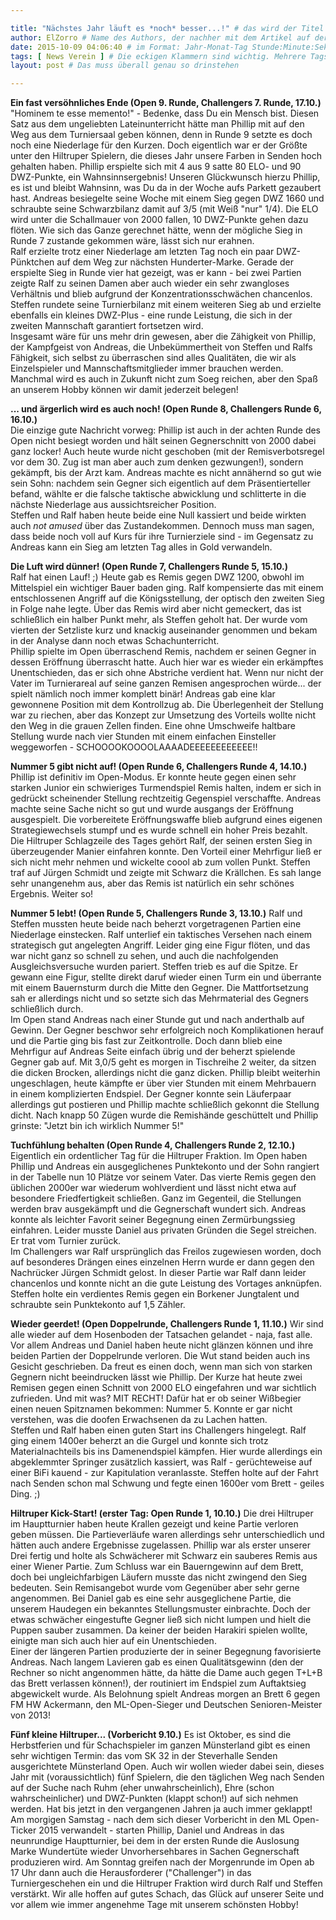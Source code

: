```yaml
---

title: "Nächstes Jahr läuft es *noch* besser...!" # das wird der Titel der Seite, am besten in Anführungszeichen (z.B. wenn er Sonderzeichen enthält)
author: ElZorro # Name des Authors, der nachher mit dem Artikel auf der Seite angezeigt wird; das ist unabhängig vom github-Benutzernamen
date: 2015-10-09 04:06:40 # im Format: Jahr-Monat-Tag Stunde:Minute:Sekunde, die Uhrzeit ist optional
tags: [ News Verein ] # Die eckigen Klammern sind wichtig. Mehrere Tags werden durch Kommas separiert
layout: post # Das muss überall genau so drinstehen

---
```

**Ein fast versöhnliches Ende (Open 9. Runde, Challengers 7. Runde, 17.10.)**
  "Hominem te esse memento!" - Bedenke, dass Du ein Mensch bist. Diesen Satz aus dem ungeliebten Lateinunterricht hätte man Phillip mit auf den Weg aus dem Turniersaal geben können, denn in Runde 9 setzte es doch noch eine Niederlage für den Kurzen. Doch eigentlich war er der Größte unter den Hiltruper Spielern, die dieses Jahr unsere Farben in Senden hoch gehalten haben. Phillip erspielte sich mit 4 aus 9 satte 80 ELO- und 90 DWZ-Punkte, ein Wahnsinnsergebnis! Unseren Glückwunsch hierzu Phillip, es ist und bleibt Wahnsinn, was Du da in der Woche aufs Parkett gezaubert hast. Andreas besiegelte seine Woche mit einem Sieg gegen DWZ 1660 und schraubte seine Schwarzbilanz damit auf 3/5 (mit Weiß "nur" 1/4). Die ELO wird unter die Schallmauer von 2000 fallen, 10 DWZ-Punkte gehen dazu flöten. Wie sich das Ganze gerechnet hätte, wenn der mögliche Sieg in Runde 7 zustande gekommen wäre, lässt sich nur erahnen.  
  Ralf erzielte trotz einer Niederlage am letzten Tag noch ein paar DWZ-Pünktchen auf dem Weg zur nächsten Hunderter-Marke. Gerade der erspielte Sieg in Runde vier hat gezeigt, was er kann - bei zwei Partien zeigte Ralf zu seinen Damen aber auch wieder ein sehr zwangloses Verhältnis und blieb aufgrund der Konzentrationsschwächen chancenlos. Steffen rundete seine Turnierbilanz mit einem weiteren Sieg ab und erzielte ebenfalls ein kleines DWZ-Plus - eine runde Leistung, die sich in der zweiten Mannschaft garantiert fortsetzen wird.  
  Insgesamt wäre für uns mehr drin gewesen, aber die Zähigkeit von Phillip, der Kampfgeist von Andreas, die Unbekümmertheit von Steffen und Ralfs Fähigkeit, sich selbst zu überraschen sind alles Qualitäten, die wir als Einzelspieler und Mannschaftsmitglieder immer brauchen werden. Manchmal wird es auch in Zukunft nicht zum Soeg reichen, aber den Spaß an unserem Hobby können wir damit jederzeit belegen!

<!-- continue -->
**... und ärgerlich wird es auch noch! (Open Runde 8, Challengers Runde 6, 16.10.)**  
  Die einzige gute Nachricht vorweg: Phillip ist auch in der achten Runde des Open nicht besiegt worden und hält seinen Gegnerschnitt von 2000 dabei ganz locker! Auch heute wurde nicht geschoben (mit der Remisverbotsregel vor dem 30. Zug ist man aber auch zum denken gezwungen!), sondern gekämpft, bis der Arzt kam. Andreas machte es nicht annähernd so gut wie sein Sohn: nachdem sein Gegner sich eigentlich auf dem Präsentierteller befand, wählte er die falsche taktische abwicklung und schlitterte in die nächste Niederlage aus aussichtsreicher Position.  
  Steffen und Ralf haben heute beide eine Null kassiert und beide wirkten auch *not amused* über das Zustandekommen. Dennoch muss man sagen, dass beide noch voll auf Kurs für ihre Turnierziele sind - im Gegensatz zu Andreas kann ein Sieg am letzten Tag alles in Gold verwandeln.


**Die Luft wird dünner! (Open Runde 7, Challengers Runde 5, 15.10.)**  
  Ralf hat einen Lauf! ;) Heute gab es Remis gegen DWZ 1200, obwohl im Mittelspiel ein wichtiger Bauer baden ging. Ralf kompensierte das mit einem entschlossenen Angriff auf die Königsstellung, der optisch den zweiten Sieg in Folge nahe legte. Über das Remis wird aber nicht gemeckert, das ist schließlich ein halber Punkt mehr, als Steffen geholt hat. Der wurde vom vierten der Setzliste kurz und knackig auseinander genommen und bekam in der Analyse dann noch etwas Schachunterricht.  
  Phillip spielte im Open überraschend Remis, nachdem er seinen Gegner in dessen Eröffnung überrascht hatte. Auch hier war es wieder ein erkämpftes Unentschieden, das er sich ohne Abstriche verdient hat. Wenn nur nicht der Vater im Turnierareal auf seine ganzen Remisen angesprochen würde... der spielt nämlich noch immer komplett binär! Andreas gab eine klar gewonnene Position mit dem Kontrollzug ab. Die Überlegenheit der Stellung war zu riechen, aber das Konzept zur Umsetzung des Vorteils wollte nicht den Weg in die grauen Zellen finden. Eine ohne Umschweife haltbare Stellung wurde nach vier Stunden mit einem einfachen Einsteller weggeworfen - SCHOOOOKOOOOLAAAADEEEEEEEEEEEE!!

<!-- continue -->
**Nummer 5 gibt nicht auf! (Open Runde 6, Challengers Runde 4, 14.10.)**
  Phillip ist definitiv im Open-Modus. Er konnte heute gegen einen sehr starken Junior ein schwieriges Turmendspiel Remis halten, indem er sich in gedrückt scheinender Stellung rechtzeitig Gegenspiel verschaffte. Andreas machte seine Sache nicht so gut und wurde ausgangs der Eröffnung ausgespielt. Die vorbereitete Eröffnungswaffe blieb aufgrund eines eigenen Strategiewechsels stumpf und es wurde schnell ein hoher Preis bezahlt.  
  Die Hiltruper Schlagzeile des Tages gehört Ralf, der seinen ersten Sieg in überzeugender Manier einfahren konnte. Den Vorteil einer Mehrfigur ließ er sich nicht mehr nehmen und wickelte coool ab zum vollen Punkt. Steffen traf auf Jürgen Schmidt und zeigte mit Schwarz die Krällchen. Es sah lange sehr unangenehm aus, aber das Remis ist natürlich ein sehr schönes Ergebnis. Weiter so!


**Nummer 5 lebt! (Open Runde 5, Challengers Runde 3, 13.10.)**
  Ralf und Steffen mussten heute beide nach beherzt vorgetragenen Partien eine Niederlage einstecken. Ralf unterlief ein taktisches Versehen nach einem strategisch gut angelegten Angriff. Leider ging eine Figur flöten, und das war nicht ganz so schnell zu sehen, und auch die nachfolgenden Ausgleichsversuche wurden pariert. Steffen trieb es auf die Spitze. Er gewann eine Figur, stellte direkt daruf wieder einen Turm ein und überrante mit einem Bauernsturm durch die Mitte den Gegner. Die Mattfortsetzung sah er allerdings nicht und so setzte sich das Mehrmaterial des Gegners schließlich durch.  
  Im Open stand Andreas nach einer Stunde gut und nach anderthalb auf Gewinn. Der Gegner beschwor sehr erfolgreich noch Komplikationen herauf und die Partie ging bis fast zur Zeitkontrolle. Doch dann blieb eine Mehrfigur auf Andreas Seite einfach übrig und der beherzt spielende Gegner gab auf. Mit 3,0/5 geht es morgen in Tischreihe 2 weiter, da sitzen die dicken Brocken, allerdings nicht die ganz dicken. Phillip bleibt weiterhin ungeschlagen, heute kämpfte er über vier Stunden mit einem Mehrbauern in einem komplizierten Endspiel. Der Gegner konnte sein Läuferpaar allerdings gut postieren und Phillip machte schließlich gekonnt die Stellung dicht. Nach knapp 50 Zügen wurde die Remishände geschüttelt und Phillip grinste: "Jetzt bin ich wirklich Nummer 5!"

**Tuchfühlung behalten (Open Runde 4, Challengers Runde 2, 12.10.)**
  Eigentlich ein ordentlicher Tag für die Hiltruper Fraktion. Im Open haben Phillip und Andreas ein ausgeglichenes Punktekonto und der Sohn rangiert in der Tabelle nun 10 Plätze vor seinem Vater. Das vierte Remis gegen den üblichen 2000er war wiederum wohlverdient und lässt nicht etwa auf besondere Friedfertigkeit schließen. Ganz im Gegenteil, die Stellungen werden brav ausgekämpft und die Gegnerschaft wundert sich. Andreas konnte als leichter Favorit seiner Begegnung einen Zermürbungssieg einfahren. Leider musste Daniel aus privaten Gründen die Segel streichen. Er trat vom Turnier zurück.  
  Im Challengers war Ralf ursprünglich das Freilos zugewiesen worden, doch auf besonderes Drängen eines einzelnen Herrn wurde er dann gegen den Nachrücker Jürgen Schmidt gelost. In dieser Partie war Ralf dann leider chancenlos und konnte nicht an die gute Leistung des Vortages anknüpfen. Steffen holte ein verdientes Remis gegen ein Borkener Jungtalent und schraubte sein Punktekonto auf 1,5 Zähler.


**Wieder geerdet! (Open Doppelrunde, Challengers Runde 1, 11.10.)**
  Wir sind alle wieder auf dem Hosenboden der Tatsachen gelandet - naja, fast alle. Vor allem Andreas und Daniel haben heute nicht glänzen können und ihre beiden Partien der Doppelrunde verloren. Die Wut stand beiden auch ins Gesicht geschrieben. Da freut es einen doch, wenn man sich von starken Gegnern nicht beeindrucken lässt wie Phillip. Der Kurze hat heute zwei Remisen gegen einen Schnitt von 2000 ELO eingefahren und war sichtlich zufrieden. Und mit was? MIT RECHT! Dafür hat er ob seiner Wißbegier einen neuen Spitznamen bekommen: Nummer 5. Konnte er gar nicht verstehen, was die doofen Erwachsenen da zu Lachen hatten.  
  Steffen und Ralf haben einen guten Start ins Challengers hingelegt. Ralf ging einem 1400er beherzt an die Gurgel und konnte sich trotz Materialnachteils bis ins Damenendspiel kämpfen. Hier wurde allerdings ein abgeklemmter Springer zusätzlich kassiert, was Ralf - gerüchteweise auf einer BiFi kauend - zur Kapitulation veranlasste. Steffen holte auf der Fahrt nach Senden schon mal Schwung und fegte einen 1600er vom Brett - geiles Ding. ;)


**Hiltruper Kick-Start! (erster Tag: Open Runde 1, 10.10.)**
  Die drei Hiltruper im Hauptturnier haben heute Krallen gezeigt und keine Partie verloren geben müssen. Die Partieverläufe waren allerdings sehr unterschiedlich und hätten auch andere Ergebnisse zugelassen. Phillip war als erster unserer Drei fertig und holte als Schwächerer mit Schwarz ein sauberes Remis aus einer Wiener Partie. Zum Schluss war ein Bauerngewinn auf dem Brett, doch bei ungleichfarbigen Läufern musste das nicht zwingend den Sieg bedeuten. Sein Remisangebot wurde vom Gegenüber aber sehr gerne angenommen.  Bei Daniel gab es eine sehr ausgeglichene Partie, die unserem Haudegen ein bekanntes Stellungsmuster einbrachte. Doch der etwas schwächer eingestufte Gegner ließ sich nicht lumpen und hielt die Puppen sauber zusammen. Da keiner der beiden Harakiri spielen wollte, einigte man sich auch hier auf ein Unentschieden.  
  Einer der längeren Partien produzierte der in seiner Begegnung favorisierte Andreas. Nach langem Lavieren gab es einen Qualitätsgewinn (den der Rechner so nicht angenommen hätte, da hätte die Dame auch gegen T+L+B das Brett verlassen können!), der routiniert im Endspiel zum Auftaktsieg abgewickelt wurde. Als Belohnung spielt Andreas morgen an Brett 6 gegen FM HW Ackermann, den ML-Open-Sieger und Deutschen Senioren-Meister von 2013!


**Fünf kleine Hiltruper... (Vorbericht 9.10.)**
  Es ist Oktober, es sind die Herbstferien und für Schachspieler im ganzen Münsterland gibt es einen sehr wichtigen Termin: das vom SK 32 in der Steverhalle Senden ausgerichtete Münsterland Open. Auch wir wollen wieder dabei sein, dieses Jahr mit (voraussichtlich) fünf Spielern, die den täglichen Weg nach Senden auf der Suche nach Ruhm (eher unwahrscheinlich), Ehre (schon wahrscheinlicher) und DWZ-Punkten (klappt schon!) auf sich nehmen werden. Hat bis jetzt in den vergangenen Jahren ja auch immer geklappt!  Am morgigen Samstag - nach dem sich dieser Vorbericht in den ML Open-Ticker 2015 verwandelt - starten Phillip, Daniel und Andreas in das neunrundige Hauptturnier, bei dem in der ersten Runde die Auslosung Marke Wundertüte wieder Unvorhersehbares in Sachen Gegnerschaft produzieren wird. Am Sonntag greifen nach der Morgenrunde im Open ab 17 Uhr dann auch die Herausforderer ("Challenger") in das Turniergeschehen ein und die Hiltruper Fraktion wird durch Ralf und Steffen verstärkt. Wir alle hoffen auf gutes Schach, das Glück auf unserer Seite und vor allem wie immer angenehme Tage mit unserem schönsten Hobby!
